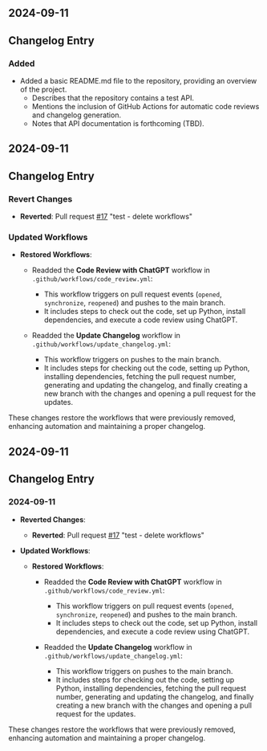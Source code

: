 

## 2024-09-11
## Changelog Entry

### Added
- Added a basic README.md file to the repository, providing an overview of the project.
  - Describes that the repository contains a test API.
  - Mentions the inclusion of GitHub Actions for automatic code reviews and changelog generation.
  - Notes that API documentation is forthcoming (TBD).


## 2024-09-11
## Changelog Entry

### Revert Changes
- **Reverted**: Pull request [#17](https://github.com/vkretov/ChatGPT-Test-Integration/pull/17) "test - delete workflows"
  
### Updated Workflows
- **Restored Workflows**:
  - Readded the **Code Review with ChatGPT** workflow in `.github/workflows/code_review.yml`:
    - This workflow triggers on pull request events (`opened`, `synchronize`, `reopened`) and pushes to the main branch.
    - It includes steps to check out the code, set up Python, install dependencies, and execute a code review using ChatGPT.
  
  - Readded the **Update Changelog** workflow in `.github/workflows/update_changelog.yml`:
    - This workflow triggers on pushes to the main branch.
    - It includes steps for checking out the code, setting up Python, installing dependencies, fetching the pull request number, generating and updating the changelog, and finally creating a new branch with the changes and opening a pull request for the updates. 

These changes restore the workflows that were previously removed, enhancing automation and maintaining a proper changelog.


## 2024-09-11
## Changelog Entry

### 2024-09-11

- **Reverted Changes**:
  - **Reverted**: Pull request [#17](https://github.com/vkretov/ChatGPT-Test-Integration/pull/17) "test - delete workflows"

- **Updated Workflows**:
  - **Restored Workflows**:
    - Readded the **Code Review with ChatGPT** workflow in `.github/workflows/code_review.yml`:
      - This workflow triggers on pull request events (`opened`, `synchronize`, `reopened`) and pushes to the main branch.
      - It includes steps to check out the code, set up Python, install dependencies, and execute a code review using ChatGPT.
  
    - Readded the **Update Changelog** workflow in `.github/workflows/update_changelog.yml`:
      - This workflow triggers on pushes to the main branch.
      - It includes steps for checking out the code, setting up Python, installing dependencies, fetching the pull request number, generating and updating the changelog, and finally creating a new branch with the changes and opening a pull request for the updates. 

These changes restore the workflows that were previously removed, enhancing automation and maintaining a proper changelog.
